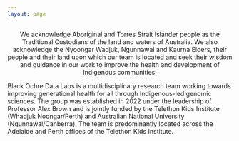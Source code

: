 ```yaml
---
layout: page
---
```


<center>We acknowledge Aboriginal and Torres Strait Islander people as the Traditional Custodians of the land and waters of Australia. We also acknowledge the Nyoongar Wadjuk, Ngunnawal and Kaurna Elders, their people and their land upon which our team is located and seek their wisdom and guidance in our work to improve the health and development of Indigenous communities.</center>

Black Ochre Data Labs is a multidisciplinary research team working towards improving generational health for all through Indigenous-led genomic sciences. The group was established in 2022 under the leadership of Professor Alex Brown and is jointly funded by the Telethon Kids Institute (Whadjuk Noongar/Perth) and Australian National University (Ngunnawal/Canberra). The team is predominantly located across the Adelaide and Perth offices of the Telethon Kids Institute.
